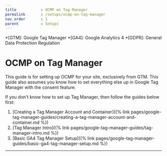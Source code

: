 ```yaml
---
title			: OCMP on Tag Manager
permalink		: /setups/ocmp-on-tag-manager
nav_order		: 1
parent			: Setups
---
```


*[GTM]: Google Tag Manager
*[GA4]: Google Analytics 4
*[GDPR]: General Data Protection Regulation

# OCMP on Tag Manager

This guide is for setting up OCMP for your site, exclusively from GTM.
This guide also assumes you know how to set everything else up in Google Tag Manager with the consent feature.

If you don't know how to set up Tag Manager, then follow the guides below first:

1. [Creating a Tag Manager Account and Container]({% link pages/google-tag-manager-guides/creating-a-tag-manager-account-and-container.md %})
2. [Tag Manager Intro]({% link pages/google-tag-manager-guides/tag-manager-intro.md %})
3. [Basic GA4 Tag Manager Setup]({% link pages/google-tag-manager-guides/basic-ga4-tag-manager-setup.md %})

----
